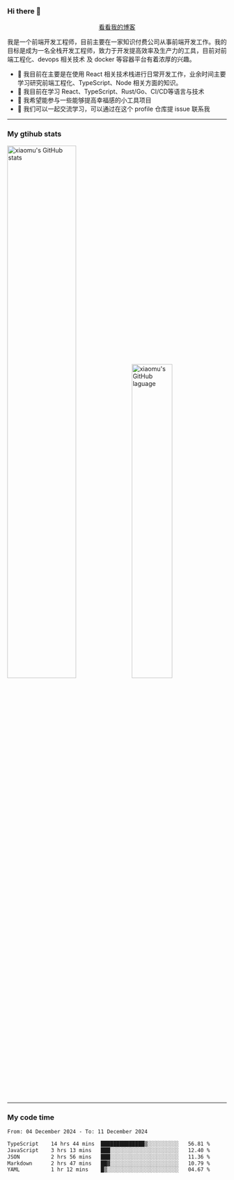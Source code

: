 ### Hi there 👋

<p align="center">
  <a href="https://blog.realjacket.fun">看看我的博客</a>
</p>

我是一个前端开发工程师，目前主要在一家知识付费公司从事前端开发工作。我的目标是成为一名全栈开发工程师，致力于开发提高效率及生产力的工具，目前对前端工程化、devops 相关技术 及 docker 等容器平台有着浓厚的兴趣。

- 🔭 我目前在主要是在使用 React 相关技术栈进行日常开发工作，业余时间主要学习研究前端工程化、TypeScript、Node 相关方面的知识。
- 🌱 我目前在学习 React、TypeScript、Rust/Go、CI/CD等语言与技术
- 👯 我希望能参与一些能够提高幸福感的小工具项目
- 💬 我们可以一起交流学习，可以通过在这个 profile 仓库提 issue 联系我

***

### My gtihub stats

<a><img src="https://github-readme-stats-git-masterrstaa-rickstaa.vercel.app/api?username=real-jacket&&show_icons=true" title="xiaomu's GitHub stats" alt="xiaomu's GitHub stats" style="width:56%;"/></a>
<a><img src="https://github-readme-stats-git-masterrstaa-rickstaa.vercel.app/api/top-langs/?username=real-jacket&layout=compact" title="xiaomu's GitHub laguage" alt="xiaomu's GitHub laguage" style="width:43%;"/><a/>

***

### My code time

<!--START_SECTION:waka-->

```txt
From: 04 December 2024 - To: 11 December 2024

TypeScript    14 hrs 44 mins  ██████████████▒░░░░░░░░░░   56.81 %
JavaScript    3 hrs 13 mins   ███░░░░░░░░░░░░░░░░░░░░░░   12.40 %
JSON          2 hrs 56 mins   ███░░░░░░░░░░░░░░░░░░░░░░   11.36 %
Markdown      2 hrs 47 mins   ██▓░░░░░░░░░░░░░░░░░░░░░░   10.79 %
YAML          1 hr 12 mins    █▒░░░░░░░░░░░░░░░░░░░░░░░   04.67 %
```

<!--END_SECTION:waka-->
